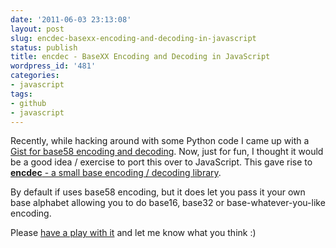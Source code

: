 ```yaml
---
date: '2011-06-03 23:13:08'
layout: post
slug: encdec-basexx-encoding-and-decoding-in-javascript
status: publish
title: encdec - BaseXX Encoding and Decoding in JavaScript
wordpress_id: '481'
categories:
- javascript
tags:
- github
- javascript
---
```


Recently, while hacking around with some Python code I came up with a [Gist for base58 encoding and decoding](https://gist.github.com/865912). Now, just for fun, I thought it would be a good idea / exercise to port this over to JavaScript. This gave rise to [**encdec** - a small base encoding / decoding library](https://github.com/ianoxley/encdec). 

By default if uses base58 encoding, but it does let you pass it your own base alphabet allowing you to do base16, base32 or base-whatever-you-like encoding.

Please [have a play with it](https://github.com/ianoxley/encdec) and let me know what you think :)
